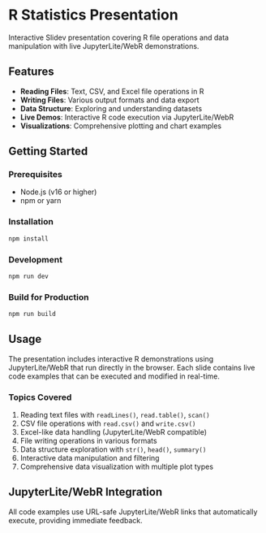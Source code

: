 # R Statistics Presentation

Interactive Slidev presentation covering R file operations and data manipulation with live JupyterLite/WebR demonstrations.

## Features

- **Reading Files**: Text, CSV, and Excel file operations in R
- **Writing Files**: Various output formats and data export
- **Data Structure**: Exploring and understanding datasets
- **Live Demos**: Interactive R code execution via JupyterLite/WebR
- **Visualizations**: Comprehensive plotting and chart examples

## Getting Started

### Prerequisites
- Node.js (v16 or higher)
- npm or yarn

### Installation
```bash
npm install
```

### Development
```bash
npm run dev
```

### Build for Production
```bash
npm run build
```

## Usage

The presentation includes interactive R demonstrations using JupyterLite/WebR that run directly in the browser. Each slide contains live code examples that can be executed and modified in real-time.

### Topics Covered
1. Reading text files with `readLines()`, `read.table()`, `scan()`
2. CSV file operations with `read.csv()` and `write.csv()`
3. Excel-like data handling (JupyterLite/WebR compatible)
4. File writing operations in various formats
5. Data structure exploration with `str()`, `head()`, `summary()`
6. Interactive data manipulation and filtering
7. Comprehensive data visualization with multiple plot types

## JupyterLite/WebR Integration

All code examples use URL-safe JupyterLite/WebR links that automatically execute, providing immediate feedback.
